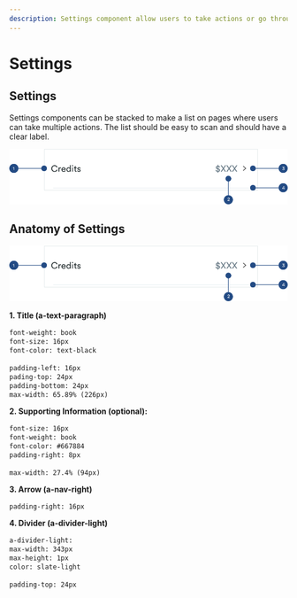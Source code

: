 ```yaml
---
description: Settings component allow users to take actions or go through flows.
---
```


# Settings

## Settings

Settings components can be stacked to make a list on pages where users can take multiple actions. The list should be easy to scan and should have a clear label. 

![](../.gitbook/assets/settings-over-view.png)

## Anatomy of Settings

![](../.gitbook/assets/settings-over-view%20%281%29.png)

**1. Title \(a-text-paragraph\)**

```text
font-weight: book
font-size: 16px
font-color: text-black

padding-left: 16px
pading-top: 24px
padding-bottom: 24px
max-width: 65.89% (226px)
```

**2. Supporting Information \(optional\):**

```text
font-size: 16px
font-weight: book
font-color: #667884
padding-right: 8px

max-width: 27.4% (94px)
```

**3. Arrow \(a-nav-right\)**

```text
padding-right: 16px
```

**4. Divider \(a-divider-light\)**

```text
a-divider-light:
max-width: 343px
max-height: 1px
color: slate-light

padding-top: 24px
```

